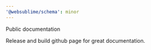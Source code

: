 ```yaml
---
'@websublime/schema': minor
---
```


Public documentation

Release and build github page for great documentation.
